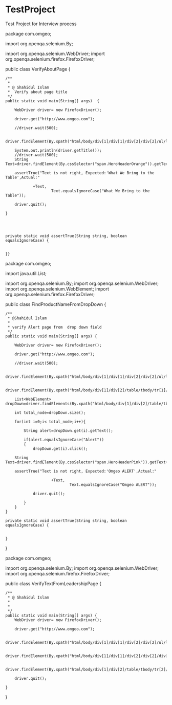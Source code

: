 # TestProject
Test Project for Interview proecss 

package com.omgeo;



import org.openqa.selenium.By;

import org.openqa.selenium.WebDriver;
import org.openqa.selenium.firefox.FirefoxDriver;

public class VerifyAboutPage {

	/**
	 * 
	 * @ Shahidul Islam
	 *  Verify about page title
	 */
	public static void main(String[] args)  {
		
		WebDriver driver= new FirefoxDriver();
		
		driver.get("http://www.omgeo.com");
	    
		//driver.wait(500);
		
		driver.findElement(By.xpath("html/body/div[1]/div[1]/div[2]/div[2]/ul/li[1]/a")).click();
		
		System.out.println(driver.getTitle());
		//driver.wait(500);
		String Text=driver.findElement(By.cssSelector("span.HeroHeaderOrange")).getText();
		
		assertTrue("Text is not right, Expected:'What We Bring to the Table',Actual:"
		
				+Text,
						Text.equalsIgnoreCase("What We Bring to the Table"));	
	 
		driver.quit();
	
	}

	
	
	
	private static void assertTrue(String string, boolean equalsIgnoreCase) {
		
		
	}}






package com.omgeo;

import java.util.List;

import org.openqa.selenium.By;
import org.openqa.selenium.WebDriver;
import org.openqa.selenium.WebElement;
import org.openqa.selenium.firefox.FirefoxDriver;

public class FindProductNameFromDropDown {

	/**
	 * @Shahidul Islam
	 * 
	 * verify Alert page from  drop down field
	 */
	public static void main(String[] args) {
		
		WebDriver driver= new FirefoxDriver();
		
		driver.get("http://www.omgeo.com");
	    
		//driver.wait(500);
		
		driver.findElement(By.xpath("html/body/div[1]/div[1]/div[2]/div[2]/ul/li[1]/a")).click();
		
		driver.findElement(By.xpath("html/body/div[1]/div[2]/table/tbody/tr[1]/td[2]/table/tbody/tr[2]/td[2]/div/div/a/div/b")).click();
		
		List<WebElement> dropDown=driver.findElements(By.xpath("html/body/div[1]/div[2]/table/tbody/tr[1]/td[2]/table/tbody/tr[2]/td[2]/div/div/div/ul/li"));
		
		int total_node=dropDown.size();
		
		for(int i=0;i< total_node;i++){
		
			String alert=dropDown.get(i).getText();
			
			if(alert.equalsIgnoreCase("Alert"))
			{
				dropDown.get(i).click();
	
		String Text=driver.findElement(By.cssSelector("span.HeroHeaderPink")).getText();
				
		assertTrue("Text is not right, Expected:'Omgeo ALERT',Actual:"
				
						+Text,
								Text.equalsIgnoreCase("Omgeo ALERT"));	
			 
				driver.quit();
			
			}
		}
	}

	private static void assertTrue(String string, boolean equalsIgnoreCase) {

		
	}

}



package com.omgeo;

import org.openqa.selenium.By;
import org.openqa.selenium.WebDriver;
import org.openqa.selenium.firefox.FirefoxDriver;

public class VerifyTextFromLeadershipPage {

	/**
	 * @ Shahidul Islam
	 * 
	 * 
	 */
	public static void main(String[] args) {
		WebDriver driver= new FirefoxDriver();
		
		driver.get("http://www.omgeo.com");
	   	
		driver.findElement(By.xpath("html/body/div[1]/div[1]/div[2]/div[2]/ul/li[1]/a")).click();
		
		driver.findElement(By.xpath("html/body/div[1]/div[1]/div[2]/div[2]/div[2]/ul/li[2]/a")).click();
		
		driver.findElement(By.xpath("html/body/div[1]/div[2]/table/tbody/tr[2]/td/span[2]/a")).click();
		
		driver.quit();

	}

}

	
